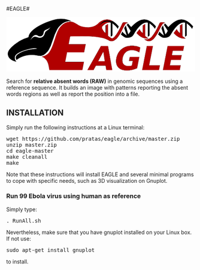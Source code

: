 #EAGLE#

![ScreenShot](/logo.png)

Search for **relative absent words (RAW)** in genomic sequences using a reference sequence.
It builds an image with patterns reporting the absent words regions as well as report the position into a file.

## INSTALLATION ##

Simply run the following instructions at a Linux terminal:

<pre>
wget https://github.com/pratas/eagle/archive/master.zip
unzip master.zip
cd eagle-master
make cleanall 
make
</pre>

Note that these instructions will install EAGLE and several minimal programs to 
cope with specific needs, such as 3D visualization on Gnuplot.

### Run 99 Ebola virus using human as reference

Simply type:

<pre>
. RunAll.sh
</pre>

Nevertheless, make sure that you have gnuplot installed on your Linux box. 
If not use:

<pre>
sudo apt-get install gnuplot
</pre>

to install.


